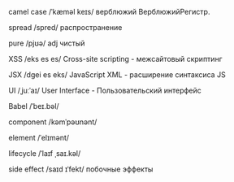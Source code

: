 camel case /ˈkæməl keɪs/ верблюжий ВерблюжийРегистр.

spread /spred/ распространение

pure /pjʊə/ adj чистый

XSS /eks es es/ Cross-site scripting - межсайтовый скриптинг

JSX /dgei es eks/ JavaScript XML - расширение синтаксиса JS

UI /ˌjuːˈaɪ/ User Interface - Пользовательский интерфейс

Babel /ˈbeɪ.bəl/

component /kəmˈpəʊnənt/

element /ˈelɪmənt/

lifecycle /ˈlaɪf ˌsaɪ.kəl/

side effect /saɪd ɪˈfekt/ побочные эффекты
